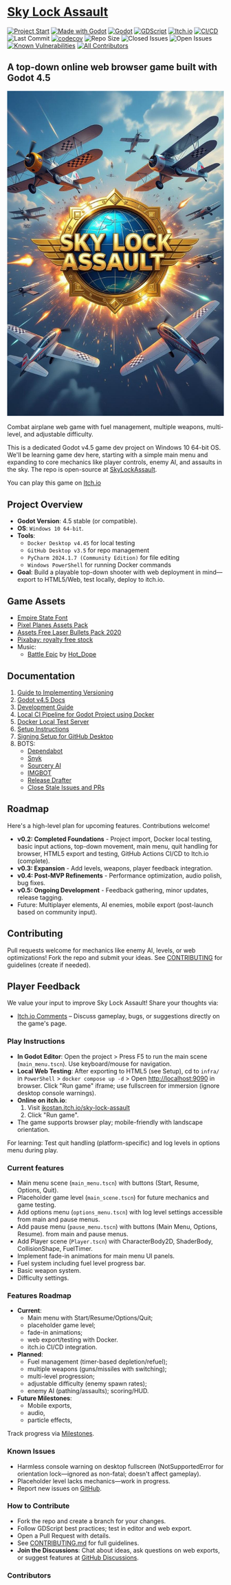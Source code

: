 # [Sky Lock Assault](https://ikostan.itch.io/sky-lock-assault)

<!-- markdownlint-disable line-length -->
[![Project Start](https://img.shields.io/badge/Project_Start-Jul_28%2C_2025-blue?style=flat-square)](https://github.com/ikostan/SkyLockAssault/commit/c412eb3cea0bbc73f716a14afa678d21c7d4d0d0)
[![Made with Godot](https://img.shields.io/badge/Made%20with-Godot-478CBF?style=flat-square&logo=godot%20engine&logoColor=white)](https://godotengine.org)
[![Godot](https://img.shields.io/badge/Godot-4.5-blue?style=flat-square&logo=godot-engine)](https://godotengine.org/)
[![GDScript](https://img.shields.io/badge/Language-GDScript-brightgreen?style=flat-square)](https://docs.godotengine.org/en/stable/tutorials/scripting/gdscript/index.html)
[![Itch.io](https://img.shields.io/badge/Deployment-Itch.io-purple?style=flat-square&logo=itch-dot-io)](https://itch.io/)
[![CI/CD](https://github.com/ikostan/SkyLockAssault/actions/workflows/lint_test_deploy.yml/badge.svg?style=flat-square)](https://github.com/ikostan/SkyLockAssault/actions/workflows/lint_test_deploy.yml)
![Last Commit](https://img.shields.io/github/last-commit/ikostan/SkyLockAssault?style=flat-square)
[![codecov](https://codecov.io/gh/ikostan/SkyLockAssault/graph/badge.svg?token=A4O6I72HP0)](https://codecov.io/gh/ikostan/SkyLockAssault)
![Repo Size](https://img.shields.io/github/repo-size/ikostan/SkyLockAssault?style=flat-square)
![Closed Issues](https://img.shields.io/github/issues-closed/ikostan/SkyLockAssault?style=flat-square&label=Issues&color=green)
![Open Issues](https://img.shields.io/github/issues/ikostan/SkyLockAssault?style=flat-square&label=Issues&color=red)
[![Known Vulnerabilities](https://snyk.io/test/github/ikostan/SkyLockAssault/badge.svg)](https://snyk.io/test/github/ikostan/SkyLockAssault)
[![All Contributors](https://img.shields.io/github/all-contributors/ikostan/SkyLockAssault?color=ee8449&style=flat-square)](#contributors)
<!-- markdownlint-enable line-length -->

## A top-down online web browser game built with Godot 4.5

![Sky Lock Assault](https://github.com/ikostan/SkyLockAssault/blob/main/files/img/main_menu_2.png)

Combat airplane web game with fuel management, multiple weapons, multi-level,
and adjustable difficulty.

This is a dedicated Godot v4.5 game dev project on Windows 10 64-bit OS.
We'll be learning game dev here, starting with a simple main menu and expanding
to core mechanics like player controls, enemy AI, and assaults in the sky.
The repo is open-source at [SkyLockAssault](https://github.com/ikostan/SkyLockAssault).

You can play this game on [Itch.io](https://ikostan.itch.io/sky-lock-assault)

## Project Overview

- **Godot Version**: 4.5 stable (or compatible).
- **OS**: `Windows 10 64-bit`.
- **Tools**:
  - `Docker Desktop v4.45` for local testing
  - `GitHub Desktop v3.5` for repo management
  - `PyCharm 2024.1.7 (Community Edition)` for file editing
  - `Windows PowerShell` for running Docker commands
- **Goal**: Build a playable top-down shooter with web deployment in mind—export
  to HTML5/Web, test locally, deploy to itch.io.

## Game Assets

- [Empire State Font](https://www.dafont.com/empire-state.font?l[]=10&l[]=1)
- [Pixel Planes Assets Pack](https://clavs.itch.io/pixel-planes-assets-pack)
- [Assets Free Laser Bullets Pack 2020](https://wenrexa.itch.io/laser2020)
- [Pixabay: royalty free stock](https://pixabay.com/)
- Music:
  - [Battle Epic](https://pixabay.com/music/main-title-battle-epic-241575/) by [Hot_Dope](https://pixabay.com/users/hot_dope-27442149/)

## Documentation
<!-- markdownlint-disable line-length -->

1. [Guide to Implementing Versioning](/files/docs/Guide_to_Implementing_Versioning.md)
2. [Godot v4.5 Docs](https://docs.godotengine.org/en/stable/index.html)
3. [Development Guide](files/docs/Development_Guide.md)
4. [Local CI Pipeline for Godot Project using Docker](/files/docs/Local_CI_Pipeline_for_Godot_Project_using_Docker.md)
5. [Docker Local Test Server](/files/docs/Docker_Local_Test_Server.md)
6. [Setup Instructions](/files/docs/Setup_Instructions.md)
7. [Signing Setup for GitHub Desktop](/files/docs/Signing_Setup_GitHub_Desktop.md)
8. BOTS:
   - [Dependabot](https://docs.github.com/en/code-security/dependabot)
   - [Snyk](https://docs.snyk.io/)
   - [Sourcery AI](https://docs.sourcery.ai/)
   - [IMGBOT](https://imgbot.net/docs/)
   - [Release Drafter](https://github.com/release-drafter/release-drafter?tab=readme-ov-file#readme)
   - [Close Stale Issues and PRs](https://github.com/actions/stale)

<!-- markdownlint-enable line-length -->
## Roadmap

Here's a high-level plan for upcoming features. Contributions welcome!

- **v0.2: Completed Foundations** - Project import, Docker local testing,
  basic input actions, top-down movement, main menu, quit handling for browser,
  HTML5 export and testing, GitHub Actions CI/CD to Itch.io (complete).
- **v0.3: Expansion** - Add levels, weapons, player feedback integration.
- **v0.4: Post-MVP Refinements** - Performance optimization, audio polish, bug fixes.
- **v0.5: Ongoing Development** - Feedback gathering, minor updates, release tagging.
- Future: Multiplayer elements, AI enemies, mobile export
  (post-launch based on community input).

## Contributing

Pull requests welcome for mechanics like enemy AI, levels, or web optimizations!
Fork the repo and submit your ideas. See [CONTRIBUTING](CONTRIBUTING.md) for
guidelines (create if needed).

## Player Feedback

We value your input to improve Sky Lock Assault! Share your thoughts via:

- [Itch.io Comments](https://ikostan.itch.io/sky-lock-assault) – Discuss
  gameplay, bugs, or suggestions directly on the game's page.

### Play Instructions

- **In Godot Editor**: Open the project > Press F5 to run the main scene
  (`main_menu.tscn`). Use keyboard/mouse for navigation.
- **Local Web Testing**: After exporting to HTML5 (see Setup),
  cd to `infra/` in `PowerShell` > `docker compose up -d` >
  Open <http://localhost:9090> in browser. Click "Run game" iframe;
  use fullscreen for immersion (ignore desktop console warnings).
- **Online on itch.io**:
  1. Visit [ikostan.itch.io/sky-lock-assault](https://ikostan.itch.io/sky-lock-assault)
  2. Click "Run game".
- The game supports browser play; mobile-friendly with landscape orientation.

For learning: Test quit handling (platform-specific) and log levels in options
menu during play.

### Current features

- Main menu scene (`main_menu.tscn`) with buttons (Start, Resume, Options, Quit).
- Placeholder game level (`main_scene.tscn`) for future mechanics and game testing.
- Add options menu (`options_menu.tscn`) with log level settings accessible
  from main and pause menus.
- Add pause menu (`pause_menu.tscn`) with buttons (Main Menu, Options, Resume).
  from main and pause menus.
- Add Player scene (`Player.tscn`) with CharacterBody2D, ShaderBody, CollisionShape,
  FuelTimer.
- Implement fade-in animations for main menu UI panels.
- Fuel system including fuel level progress bar.
- Basic weapon system.
- Difficulty settings.

### Features Roadmap

- **Current**:
  - Main menu with Start/Resume/Options/Quit;
  - placeholder game level;
  - fade-in animations;
  - web export/testing with Docker.
  - itch.io CI/CD integration.
- **Planned**:
  - Fuel management (timer-based depletion/refuel);
  - multiple weapons (guns/missiles with switching);
  - multi-level progression;
  - adjustable difficulty (enemy spawn rates);
  - enemy AI (pathing/assaults); scoring/HUD.
- **Future Milestones**:
  - Mobile exports,
  - audio,
  - particle effects,

Track progress via [Milestones](https://github.com/ikostan/SkyLockAssault/milestones).

### Known Issues

- Harmless console warning on desktop fullscreen
  (NotSupportedError for orientation lock—ignored as non-fatal; doesn't affect gameplay).
- Placeholder level lacks mechanics—work in progress.
- Report new issues on [GitHub](https://github.com/ikostan/SkyLockAssault/issues).

### How to Contribute

- Fork the repo and create a branch for your changes.
- Follow GDScript best practices; test in editor and web export.
- Open a Pull Request with details.
- See [CONTRIBUTING.md](/CONTRIBUTING.md) for full guidelines.
- **Join the Discussions**: Chat about ideas, ask questions on web exports, or suggest
  features at [GitHub Discussions](https://github.com/ikostan/SkyLockAssault/discussions).

### Contributors

<!-- ALL-CONTRIBUTORS-LIST:START - Do not remove or modify this section -->
<!-- prettier-ignore-start -->
<!-- markdownlint-disable -->

<!-- markdownlint-restore -->
<!-- prettier-ignore-end -->

<!-- ALL-CONTRIBUTORS-LIST:END -->

